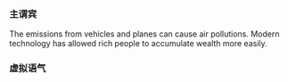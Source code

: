 <!--
 * @Date: 2022-07-20 21:38:12
 * @LastEditors: Juan Jiang
 * @LastEditTime: 2022-08-04 19:18:56
 * @FilePath: \learning-fragments\ielts\grammar.md
-->

### 主谓宾

The emissions from vehicles and planes can cause air pollutions.
Modern technology has allowed rich people to accumulate wealth more easily.

### 虚拟语气

